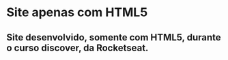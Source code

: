 # Site apenas com HTML5

## Site desenvolvido, somente com HTML5, durante o curso discover, da Rocketseat.
